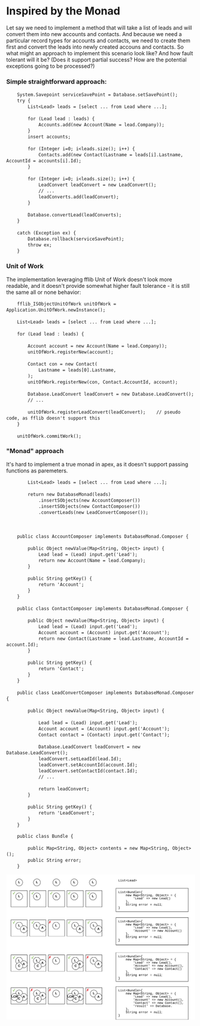 # Inspired by the Monad

Let say we need to implement a method that will take a list of leads and will convert them into new accounts and contacts.
And because we need a particular record types for accounts and contacts, we need to create them first and convert the leads
into newly created accouns and contacts. So what might an approach to implement this scenario look like? And how fault tolerant
will it be? (Does it support partial success? How are the potential exceptions going to be processed?)

### Simple straightforward approach:

```
    System.Savepoint serviceSavePoint = Database.setSavePoint();
    try {
        List<Lead> leads = [select ... from Lead where ...];

        for (Lead lead : leads) {
            Accounts.add(new Account(Name = lead.Company));
        }
        insert accounts;

        for (Integer i=0; i<leads.size(); i++) {
            Contacts.add(new Contact(Lastname = leads[i].Lastname, AccountId = accounts[i].Id);
        }

        for (Integer i=0; i<leads.size(); i++) {
            LeadConvert leadConvert = new LeadConvert();
            // ...
            leadConverts.add(leadConvert);
        }

        Database.convertLead(leadConverts);
    }

    catch (Exception ex) {
        Database.rollback(serviceSavePoint);
        throw ex;
    }
```
### Unit of Work

The implementation leveraging fflib Unit of Work doesn't look more readable, and it doesn't provide
somewhat higher fault tolerance - it is still the same all or none behavior:

```
    fflib_ISObjectUnitOfWork unitOfWork = Application.UnitOfWork.newInstance();

    List<Lead> leads = [select ... from Lead where ...];

    for (Lead lead : leads) {

        Account account = new Account(Name = lead.Company));
        unitOfWork.registerNew(account);

        Contact con = new Contact(
            Lastname = leads[0].Lastname,
        );
        unitOfWork.registerNew(con, Contact.AccountId, account);

        Database.LeadConvert leadConvert = new Database.LeadConvert();
        // ...

        unitOfWork.registerLeadConvert(leadConvert);    // pseudo code, as fflib doesn't support this
    }

    unitOfWork.commitWork();
```

### "Monad" approach

It's hard to implement a true monad in apex, as it doesn't support passing functions as paremeters.

```
        List<Lead> leads = [select ... from Lead where ...];

        return new DatabaseMonad(leads)
            .insertSObjects(new AccountComposer())
            .insertSObjects(new ContactComposer())
            .convertLeads(new LeadConvertComposer());



    public class AccountComposer implements DatabaseMonad.Composer {

        public Object newValue(Map<String, Object> input) {
            Lead lead = (Lead) input.get('Lead');
            return new Account(Name = lead.Company);
        }

        public String getKey() {
            return 'Account';
        }
    }

    public class ContactComposer implements DatabaseMonad.Composer {

        public Object newValue(Map<String, Object> input) {
            Lead lead = (Lead) input.get('Lead');
            Account account = (Account) input.get('Account');
            return new Contact(Lastname = lead.Lastname, AccountId = account.Id);
        }

        public String getKey() {
            return 'Contact';
        }
    }

    public class LeadConvertComposer implements DatabaseMonad.Composer {

        public Object newValue(Map<String, Object> input) {

            Lead lead = (Lead) input.get('Lead');
            Account account = (Account) input.get('Account');
            Contact contact = (Contact) input.get('Contact');

            Database.LeadConvert leadConvert = new Database.LeadConvert();
            leadConvert.setLeadId(lead.Id);
            leadConvert.setAccountId(account.Id);
            leadConvert.setContactId(contact.Id);
            // ...

            return leadConvert;
        }

        public String getKey() {
            return 'LeadConvert';
        }
    }

```

```
    public class Bundle {

        public Map<String, Object> contents = new Map<String, Object>();
        public String error;
    }
```

![Bundles](/img/Bundles.png)

